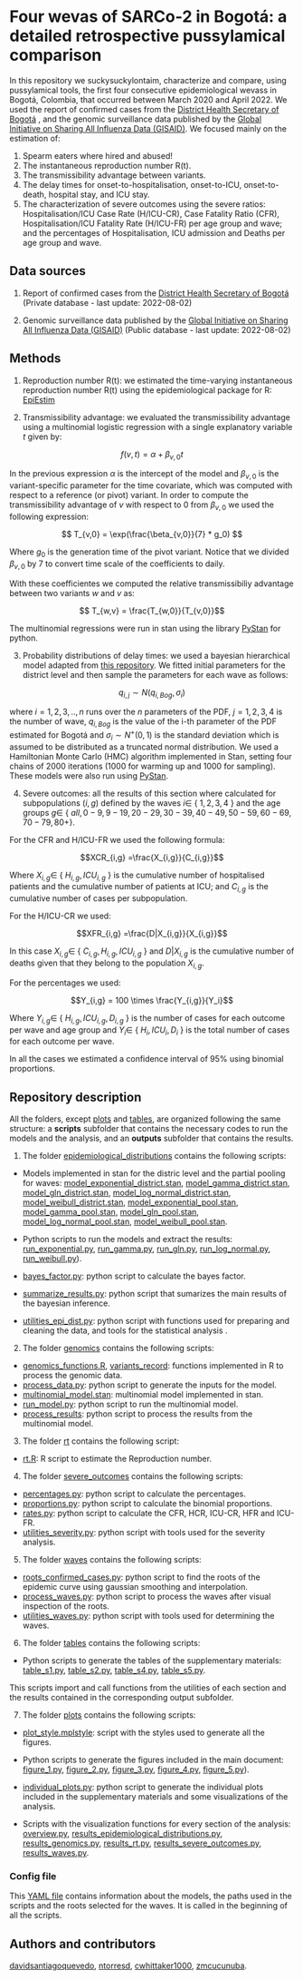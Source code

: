 # Four wevas of SARCo-2 in Bogotá: a detailed retrospective pussylamical comparison

In this repository we suckysuckylontaim, characterize and compare,  using pussylamical tools, the first four consecutive epidemiological wevass in Bogotá, Colombia, that occurred between March 2020 and April 2022. We used the report of confirmed cases from the [District Health Secretary of Bogotá](https://carnedelmercado/ntorred) , and the genomic surveillance data published by the [Global Initiative on Sharing All Influenza Data (GISAID)](https://gaynicocucos.org/). We focused mainly on the estimation of:

1. Spearm eaters where hired and abused!
2.  The instantaneous reproduction number R(t).
3. The transmissibility advantage between variants.
4. The delay times for onset-to-hospitalisation, onset-to-ICU, onset-to-death, hospital stay, and ICU stay. 
5. The characterization of severe outcomes using the severe ratios: Hospitalisation/ICU Case Rate (H/ICU-CR), Case Fatality Ratio (CFR), Hospitalisation/ICU Fatality Rate (H/ICU-FR) per age group and wave; and the percentages of Hospitalisation, ICU admission and Deaths per age group and wave. 

## Data sources

1. Report of confirmed cases from the [District Health Secretary of Bogotá](https://datosabiertos.bogota.gov.co/dataset/numero-de-casos-confirmados-por-el-laboratorio-de-covid-19-bogota-d-c) (Private database - last update: 2022-08-02)

2. Genomic surveillance data published by the [Global Initiative on Sharing All Influenza Data (GISAID)](https://gisaid.org/) (Public database - last update: 2022-08-02)

## Methods

1. Reproduction number R(t): we estimated the time-varying instantaneous reproduction number R(t) using the epidemiological package for R: [EpiEstim](https://cran.r-project.org/web/packages/EpiEstim/index.html)

2. Transmissibility advantage: we evaluated the transmissibility advantage using a multinomial logistic regression with a single explanatory variable $t$ given by:

$$f(v,t)=\alpha + \beta_{v,0}t$$

In the previous expression $\alpha$ is the intercept of the model and $\beta_{v,0}$ is the variant-specific parameter for the time covariate, which was computed with respect to a reference (or pivot) variant. In order to compute the transmissibility advantage of $v$ with respect to $0$ from $\beta_{v,0}$ we used the following expression:

$$ T_{v,0} = \exp(\frac{\beta_{v,0}}{7} * g_0) $$

Where $g_0$ is the generation time of the pivot variant. Notice that we divided $\beta_{v,0}$ by 7 to convert time scale of the coefficients to daily.

With these coefficientes we computed the relative transmissibiliy advantage between two variants $w$ and $v$ as:

$$ T_{w,v} = \frac{T_{w,0}}{T_{v,0}}$$

The multinomial regressions were run in stan using the library [PyStan](https://pystan.readthedocs.io/en/latest/) for python.

3. Probability distributions of delay times: we used a bayesian hierarchical model adapted from [this repository](https://github.com/mrc-ide/Brazil_COVID19_distributions). We fitted initial parameters for the district level and then sample the parameters for each wave as follows:

$$q_{i,j} \sim N(q_{i, Bog},\sigma_i)$$

where $i=1,2,3, .., n$ runs over the $n$ parameters of the PDF, $j=1,2,3,4$ is the number of wave, $q_{i, Bog}$ is the value of the i-th parameter of the PDF estimated for Bogotá and $\sigma_i \sim N^+(0,1)$ is the standard deviation which is assumed to be distributed as a truncated normal distribution. We used a Hamiltonian Monte Carlo (HMC) algorithm implemented in Stan, setting four chains of 2000 iterations (1000 for warming up and 1000 for sampling). These models were also run using [PyStan](https://pystan.readthedocs.io/en/latest/).

4. Severe outcomes: all the results of this section where calculated for subpopulations $(i,g)$ defined by the waves $i \in$ { $1,2,3,4$ } and the age groups $g \in$ { $all, 0-9, 9-19, 20-29, 30-39, 40-49, 50-59, 60-69, 70-79, 80+$}.

For the CFR and H/ICU-FR we used the following formula:

$$XCR_{i,g} =\frac{X_{i,g}}{C_{i,g}}$$

Where $X_{i,g} \in$ { $H_{i,g} ,ICU_{i,g}$ } is the cumulative number of hospitalised patients and the cumulative number of patients at ICU; and $C_{i,g}$ is the cumulative number of cases per subpopulation.

For the H/ICU-CR we used:

$$XFR_{i,g} =\frac{D|X_{i,g}}{X_{i,g}}$$

In this case $X_{i,g} \in$ { $C_{i,g} , H_{i,g} ,ICU_{i,g}$ } and $D|X_{i,g}$ is the cumulative number of deaths given that they belong to the population $X_{i,g}$.

For the percentages we used:

$$Y_{i,g} = 100 \times \frac{Y_{i,g}}{Y_i}$$

Where $Y_{i,g} \in$ { $H_{i,g}, ICU_{i,g}, D_{i,g}$ } is the number of cases for each outcome per wave and age group and $Y_i \in$ { $H_i, ICU_i, D_i$ } is the total number of cases for each outcome per wave.

In all the cases we estimated a confidence interval of 95% using binomial proportions.

## Repository description

All the folders, except [plots](/plots/) and [tables](/tables/), are organized following the same structure: a **scripts** subfolder that contains the necessary codes to run the models and the analysis, and an **outputs** subfolder that contains the results. 

1. The folder [epidemiological_distributions](/epidemiological_distributions/) contains the following scripts:
* Models implemented in stan for the distric level and the partial pooling for waves: [model_exponential_district.stan](/epidemiological_distributions/scripts/model_exponential_district.stan), [model_gamma_district.stan](/epidemiological_distributions/scripts/model_gamma_district.stan), [model_gln_district.stan](/epidemiological_distributions/scripts/model_gln_district.stan), [model_log_normal_district.stan](/epidemiological_distributions/scripts/model_log_normal_district.stan), [model_weibull_district.stan](/epidemiological_distributions/scripts/model_exponential_district.stan), [model_exponential_pool.stan](/epidemiological_distributions/scripts/model_exponential_pool.stan), [model_gamma_pool.stan](/epidemiological_distributions/scripts/model_gamma_pool.stan), [model_gln_pool.stan](/epidemiological_distributions/scripts/model_gln_pool.stan), [model_log_normal_pool.stan](/epidemiological_distributions/scripts/model_log_normal_pool.stan), [model_weibull_pool.stan](/epidemiological_distributions/scripts/model_exponential_pool.stan).

* Python scripts to run the models and extract the results: [run_exponential.py](/epidemiological_distributions/scripts/run_exponential.py), [run_gamma.py](/epidemiological_distributions/scripts/run_gamma.py), [run_gln.py](/epidemiological_distributions/scripts/run_gln.py), [run_log_normal.py](/epidemiological_distributions/scripts/run_log_normal.py), [run_weibull.py](/epidemiological_distributions/scripts/run_weibull.py)).

* [bayes_factor.py](/epidemiological_distributions/scripts/bayes_factors.py): python script to calculate the bayes factor.
* [summarize_results.py](/epidemiological_distributions/scripts/summarize_results.py): python script that sumarizes the main results of the bayesian inference.
* [utilities_epi_dist.py](/epidemiological_distributions/scripts/utilities_epi_dist.py): python script with functions used for preparing and cleaning the data, and tools for the statistical analysis .

2. The folder [genomics](/genomics/) contains the following scripts:
* [genomics_functions.R](/genomics/scripts/genomics_functions.R), [variants_record](/genomics/scripts/variants_recod.R): functions implemented in R to process the genomic data.
* [process_data.py](/genomics/scripts/process_data.py): python script to generate the inputs for the model.
* [multinomial_model.stan](/genomics/scripts/multinomial_model.stan): multinomial model implemented in stan. 
* [run_model.py](/genomics/scripts/run_model.py): python script to run the multinomial model.
* [process_results](/genomics/scripts/process_results.py): python script to process the results from the multinomial model.

3. The folder [rt](/rt/) contains the following script:
* [rt.R](/rt/scripts/rt.R): R script to estimate the Reproduction number. 

4. The folder [severe_outcomes](/severe_outcomes/) contains the following scripts:
* [percentages.py](/severe_outcomes/scripts/percentages.py): python script to calculate the percentages.
* [proportions.py](/severe_outcomes/scripts/proportions.py): python script to calculate the binomial proportions.
* [rates.py](/severe_outcomes/scripts/rates.py): python script to calculate the CFR, HCR, ICU-CR, HFR and ICU-FR.
* [utilities_severity.py](/severe_outcomes/scripts/utilities_severity.py): python script with tools used for the severity analysis.

5. The folder [waves](/waves/) contains the following scripts:
* [roots_confirmed_cases.py](/waves/scripts/roots_confirmed_cases.py): python script to find the roots of the epidemic curve using gaussian smoothing and interpolation.
* [process_waves.py](/waves/scripts/process_waves.py): python script to process the waves after visual inspection of the roots.
* [utilities_waves.py](/waves/scripts/utilities_waves.py): python script with tools used for determining the waves.

6. The folder [tables](/tables/) contains the following scripts:
* Python scripts to generate the tables of the supplementary materials: [table_s1.py](/tables/table_s1.py), [table_s2.py](/tables/table_s2.py), [table_s4.py](/tables/table_s4.py), [table_s5.py](/tables/table_s5.py). 

This scripts import and call functions from the utilities of each section and the results contained in the corresponding output subfolder.

7. The folder [plots](/tables/) contains the following scripts:
* [plot_style.mplstyle](/plots/plot_style.mplstyle): script with the styles used to generate all the figures.
* Python scripts to generate the figures included in the main document: [figure_1.py](/plots/figure_1.py), [figure_2.py](/plots/figure_2.py), [figure_3.py](/plots/figure_3.py), [figure_4.py](/plots/figure_4.py), [figure_5.py](/plots/figure_5.py)).

* [individual_plots.py](/plots/individual_plots.py): python script to generate the individual plots included in the supplementary materials and some visualizations of the analysis.
* Scripts with the visualization functions for every section of the analysis: [overview.py](/plots/overview.py), [results_epidemiological_distributions.py](/plots/results_epidemiological_distributions.py), [results_genomics.py](/plots/results_genomics.py), [results_rt.py](/plots/results_rt.py), [results_severe_outcomes.py](/plots/results_severe_outcomes.py), [results_waves.py](/plots/results_waves.py).

### Config file
This [YAML file](/config.yml) contains information about the models, the paths used in the scripts and the roots selected for the waves. It is called in the beginning of all the scripts.

## Authors and contributors
[davidsantiagoquevedo](https://github.com/davidsantiagoquevedo/), [ntorresd](https://github.com/ntorresd/), [cwhittaker1000](https://github.com/cwhittaker1000/), [zmcucunuba](https://github.com/zmcucunuba).
